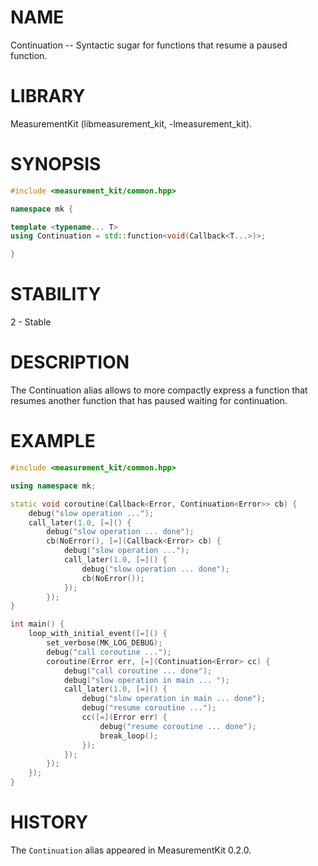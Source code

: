 # NAME
Continuation -- Syntactic sugar for functions that resume a paused function.

# LIBRARY
MeasurementKit (libmeasurement_kit, -lmeasurement_kit).

# SYNOPSIS
```C++
#include <measurement_kit/common.hpp>

namespace mk {

template <typename... T>
using Continuation = std::function<void(Callback<T...>)>;

}
```

# STABILITY
2 - Stable

# DESCRIPTION

The Continuation alias allows to more compactly express a function that
resumes another function that has paused waiting for continuation.

# EXAMPLE

```C++
#include <measurement_kit/common.hpp>

using namespace mk;

static void coroutine(Callback<Error, Continuation<Error>> cb) {
    debug("slow operation ...");
    call_later(1.0, [=]() {
        debug("slow operation ... done");
        cb(NoError(), [=](Callback<Error> cb) {
            debug("slow operation ...");
            call_later(1.0, [=]() {
                debug("slow operation ... done");
                cb(NoError());
            });
        });
}

int main() {
    loop_with_initial_event([=]() {
        set_verbose(MK_LOG_DEBUG);
        debug("call coroutine ...");
        coroutine(Error err, [=](Continuation<Error> cc) {
            debug("call coroutine ... done");
            debug("slow operation in main ... ");
            call_later(1.0, [=]() {
                debug("slow operation in main ... done");
                debug("resume coroutine ...");
                cc([=](Error err) {
                    debug("resume coroutine ... done");
                    break_loop();
                });
            });
        });
    });
}
```

# HISTORY

The `Continuation` alias appeared in MeasurementKit 0.2.0.
